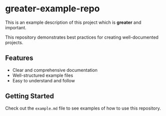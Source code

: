 # greater-example-repo

This is an example description of this project which is **greater** and important.

This repository demonstrates best practices for creating well-documented projects.

## Features

- Clear and comprehensive documentation
- Well-structured example files
- Easy to understand and follow

## Getting Started

Check out the `example.md` file to see examples of how to use this repository.


